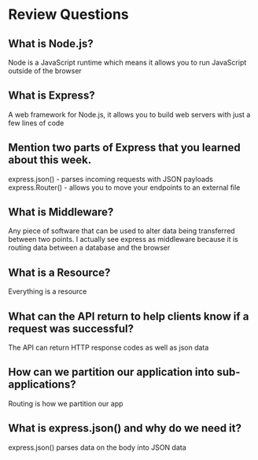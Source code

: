 # Review Questions

## What is Node.js?
Node is a JavaScript runtime which means it allows you to run JavaScript outside of the browser

## What is Express?
A web framework for Node.js, it allows you to build web servers with just a few lines of code

## Mention two parts of Express that you learned about this week.
express.json() - parses incoming requests with JSON payloads express.Router() - allows you to move your endpoints to an external file

## What is Middleware?
Any piece of software that can be used to alter data being transferred between two points. I actually see express as middleware because it is routing data between a database and the browser

## What is a Resource?
Everything is a resource

## What can the API return to help clients know if a request was successful?
The API can return HTTP response codes as well as json data

## How can we partition our application into sub-applications?
Routing is how we partition our app

## What is express.json() and why do we need it?
express.json() parses data on the body into JSON data